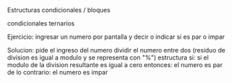 Estructuras condicionales / bloques

condicionales ternarios

Ejercicio:
ingresar un numero por pantalla y decir o indicar si es par o impar

Solucion:
pide el ingreso del numero
dividir el numero entre dos
(residuo de division es igual a modulo y se representa con "%")
estructura si:
si el modulo de la division resultante es igual a cero entonces:
el numero es par
de lo contrario:
el numero es impar